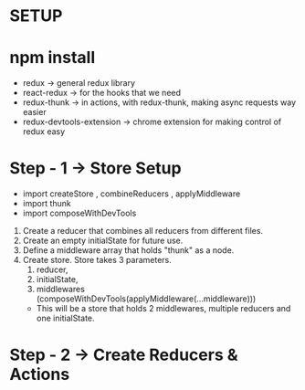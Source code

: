 # SETUP

# npm install

- redux -> general redux library
- react-redux -> for the hooks that we need
- redux-thunk -> in actions, with redux-thunk, making async requests way easier
- redux-devtools-extension -> chrome extension for making control of redux easy

# Step - 1 -> Store Setup

- import createStore , combineReducers , applyMiddleware
- import thunk
- import composeWithDevTools

1. Create a reducer that combines all reducers from different files.
2. Create an empty initialState for future use.
3. Define a middleware array that holds "thunk" as a node.
4. Create store. Store takes 3 parameters.
   1. reducer,
   2. initialState,
   3. middlewares (composeWithDevTools(applyMiddleware(...middleware)))
   - This will be a store that holds 2 middlewares, multiple reducers and one initialState.

# Step - 2 -> Create Reducers & Actions
